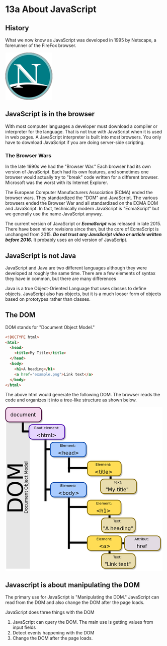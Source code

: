 # 13a About JavaScript

## History

What we now know as JavaScript was developed in 1995 by Netscape, a forerunner of the FireFox browser.

![Netscape Logo](images/Netscape_icon_2007.svg.png)

## JavaScript is in the browser

With most computer languages a developer must download a compiler or interpreter for the language.  That is not true with JavaScript when it is used in web pages.  A JavaScript interpreter is built into most browsers.  You only have to download JavaScript if you are doing server-side scripting.

### The Browser Wars

In the late 1990s we had the "Browser War."  Each browser had its own version of JavaScript.  Each had its own features, and sometimes one browser would actually try to "break" code written for a different browser.  Microsoft was the worst with its Internet Explorer.

The European Computer Manufacturers Association (ECMA) ended the browser wars.  They standardized the "DOM" and JavaScript.  The various browsers ended the Browser War and all standardized on the ECMA DOM and JavaScript.  In fact, technically modern JavaScript is "EcmaScript" but we generally use the name JavaScript anyway.

The current version of JavaScript or ***EcmaScript*** was released in late 2015.  There have been minor revisions since then, but the core of EcmaScript is unchanged from 2015.  ***Do not trust any JavaScript video or article written before 2016.*** It probably uses an old version of JavaScript.

## JavaScript is not Java

JavaScript and Java are two different languages although they were developed at roughly the same time.  There are a few elements of syntax they have in common, but there are many differences

Java is a true Object-Oriented Language that uses classes to define objects.  JavaScript also has objects, but it is a much looser form of objects based on prototypes rather than classes.

## The DOM

DOM stands for "Document Object Model."  

```html
<!DOCTYPE html>
<html>
  <head>
    <title>My Title</title>
  </head>
  <body>
    <h1>A heading</h1>
    <a href="example.png">Link text</a>
  </body>
</html>
```

The above html would generate the following DOM.  The browser reads the code and organizes it into a tree-like structure as shown below.

![The DOM](images/500px-dom-model-svg.png)

## Javascript is about manipulating the DOM

The primary use for JavaScript is "Manipulating the DOM."  JavaScript can read from the DOM and also change the DOM after the page loads.

JavaScript does three things with the DOM

1. JavaScript can query the DOM.  The main use is getting values from input fields
2. Detect events happening with the DOM
3. Change the DOM after the page loads.